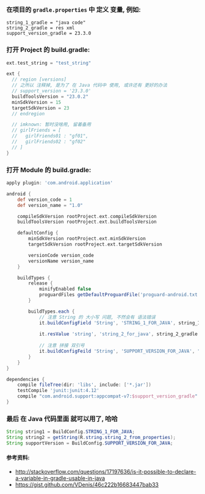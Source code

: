 ### 在项目的 `gradle.properties` 中 定义 变量, 例如:  
``` properties 
string_1_gradle = "java code"
string_2_gradle = res xml
support_version_gradle = 23.3.0
```

### 打开 Project 的 build.gradle:  
``` groovy
ext.test_string = "test_string"

ext {
  // region [versions]
  // 之所以 注释掉, 是为了 在 Java 代码中 使用, 或许还有 更好的办法
  // support_version = '23.3.0'
  buildToolsVersion = "23.0.2"
  minSdkVersion = 15
  targetSdkVersion = 23
  // endregion

  // imknown: 暂时没啥用, 留着备用
  // girlFriends = [
  //   girlFriends01 : "gf01",
  //   girlFriends02 : "gf02"
  // ]
}
```

### 打开 Module 的 build.gradle:  
``` groovy
apply plugin: 'com.android.application'

android {
    def version_code = 1
    def version_name = "1.0"

    compileSdkVersion rootProject.ext.compileSdkVersion
    buildToolsVersion rootProject.ext.buildToolsVersion

    defaultConfig {
        minSdkVersion rootProject.ext.minSdkVersion
        targetSdkVersion rootProject.ext.targetSdkVersion

        versionCode version_code
        versionName version_name
    }

    buildTypes {
        release {
            minifyEnabled false
            proguardFiles getDefaultProguardFile('proguard-android.txt'), 'proguard-rules.pro'
        }

        buildTypes.each {
            // 注意 String 的 大小写 问题, 不然会有 语法错误
            it.buildConfigField 'String', 'STRING_1_FOR_JAVA', string_1_gradle
            
            it.resValue 'string', 'string_2_for_java', string_2_gradle
            
            // 注意 拼接 双引号
            it.buildConfigFeild 'String', 'SUPPORT_VERSION_FOR_JAVA', "\"" + support_version_gradle + "\""
        }
    }
}

dependencies {
    compile fileTree(dir: 'libs', include: ['*.jar'])
    testCompile 'junit:junit:4.12'
    compile "com.android.support:appcompat-v7:$support_version_gradle"
}
```

### 最后 在 Java 代码里面 就可以用了, 哈哈
``` java
String string1 = BuildConfig.STRING_1_FOR_JAVA;
String string2 = getString(R.string.string_2_from_properties);
String supportVersion = BuildConfig.SUPPORT_VERSION_FOR_JAVA;
```

#### 参考资料:  
- http://stackoverflow.com/questions/17197636/is-it-possible-to-declare-a-variable-in-gradle-usable-in-java
- https://gist.github.com/VDenis/46c222b16683447bab33
